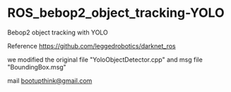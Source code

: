 # ROS_bebop2_object_tracking-YOLO

Bebop2 object tracking with YOLO

Reference  https://github.com/leggedrobotics/darknet_ros

we modified the original file "YoloObjectDetector.cpp" and msg file "BoundingBox.msg"

mail bootupthink@gmail.com
